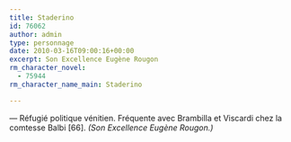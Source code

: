 ```yaml
---
title: Staderino
id: 76062
author: admin
type: personnage
date: 2010-03-16T09:00:16+00:00
excerpt: Son Excellence Eugène Rougon
rm_character_novel:
  - 75944
rm_character_name_main: Staderino

---
```

— Réfugié politique vénitien. Fréquente avec Brambilla et Viscardi chez la comtesse Balbi [66]. _(Son Excellence Eugène Rougon.)_